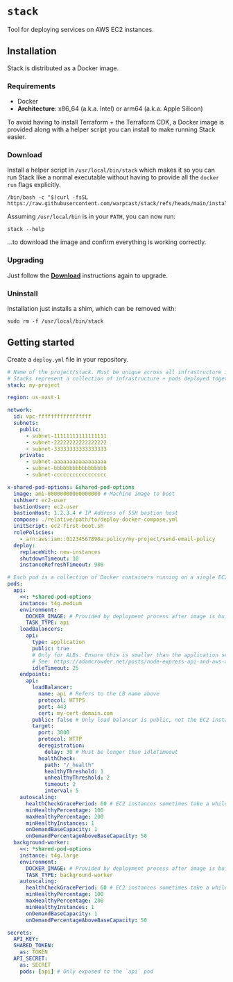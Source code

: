 # `stack`

Tool for deploying services on AWS EC2 instances.

## Installation

Stack is distributed as a Docker image.

### Requirements
- Docker
- **Architecture**: x86_64 (a.k.a. Intel) or arm64 (a.k.a. Apple Silicon)

To avoid having to install Terraform + the Terraform CDK, a Docker image is provided along with a helper script you can install to make running Stack easier.

### Download
Install a helper script in `/usr/local/bin/stack` which makes it so you can run Stack like a normal executable without having to provide all the `docker run` flags explicitly.

```
/bin/bash -c "$(curl -fsSL https://raw.githubusercontent.com/warpcast/stack/refs/heads/main/install.sh)"
```

Assuming `/usr/local/bin` is in your `PATH`, you can now run:
```
stack --help
```
...to download the image and confirm everything is working correctly.

### Upgrading
Just follow the [**Download**](#Download) instructions again to upgrade.

### Uninstall
Installation just installs a shim, which can be removed with:
```
sudo rm -f /usr/local/bin/stack
```

## Getting started
Create a `deploy.yml` file in your repository.

```yaml
# Name of the project/stack. Must be unique across all infrastructure in a VPC.
# Stacks represent a collection of infrastructure + pods deployed together to provide a "service".
stack: my-project

region: us-east-1

network:
  id: vpc-fffffffffffffffff
  subnets:
    public:
      - subnet-11111111111111111
      - subnet-22222222222222222
      - subnet-33333333333333333
    private:
      - subnet-aaaaaaaaaaaaaaaaa
      - subnet-bbbbbbbbbbbbbbbbb
      - subnet-ccccccccccccccccc

x-shared-pod-options: &shared-pod-options
  image: ami-00000000000000000 # Machine image to boot
  sshUser: ec2-user
  bastionUser: ec2-user
  bastionHost: 1.2.3.4 # IP Address of SSH bastion host
  compose: ./relative/path/to/deploy-docker-compose.yml
  initScript: ec2-first-boot.sh
  rolePolicies:
    - arn:aws:iam::01234567890a:policy/my-project/send-email-policy
  deploy:
    replaceWith: new-instances
    shutdownTimeout: 10
    instanceRefreshTimeout: 900

# Each pod is a collection of Docker containers running on a single EC2 instance
pods:
  api:
    <<: *shared-pod-options
    instance: t4g.medium
    environment:
      DOCKER_IMAGE: # Provided by deployment process after image is built
      TASK_TYPE: api
    loadBalancers:
      api:
        type: application
        public: true
        # Only for ALBs. Ensure this is smaller than the application server's keep-alive timeout.
        # See: https://adamcrowder.net/posts/node-express-api-and-aws-alb-502/
        idleTimeout: 25
    endpoints:
      api:
        loadBalancer:
          name: api # Refers to the LB name above
          protocol: HTTPS
          port: 443
          cert: my-cert-domain.com
        public: false # Only load balancer is public, not the EC2 instance
        target:
          port: 3000
          protocol: HTTP
          deregistration:
            delay: 30 # Must be longer than idleTimeout
          healthCheck:
            path: "/_health"
            healthyThreshold: 1
            unhealthyThreshold: 2
            timeout: 2
            interval: 5
    autoscaling:
      healthCheckGracePeriod: 60 # EC2 instances sometimes take a while to start
      minHealthyPercentage: 100
      maxHealthyPercentage: 200
      minHealthyInstances: 1
      onDemandBaseCapacity: 1
      onDemandPercentageAboveBaseCapacity: 50
  background-worker:
    <<: *shared-pod-options
    instance: t4g.large
    environment:
      DOCKER_IMAGE: # Provided by deployment process after image is built
      TASK_TYPE: background-worker
    autoscaling:
      healthCheckGracePeriod: 60 # EC2 instances sometimes take a while to start
      minHealthyPercentage: 100
      maxHealthyPercentage: 200
      minHealthyInstances: 1
      onDemandBaseCapacity: 1
      onDemandPercentageAboveBaseCapacity: 50

secrets:
  API_KEY:
  SHARED_TOKEN:
    as: TOKEN
  API_SECRET:
    as: SECRET
    pods: [api] # Only exposed to the `api` pod
```
